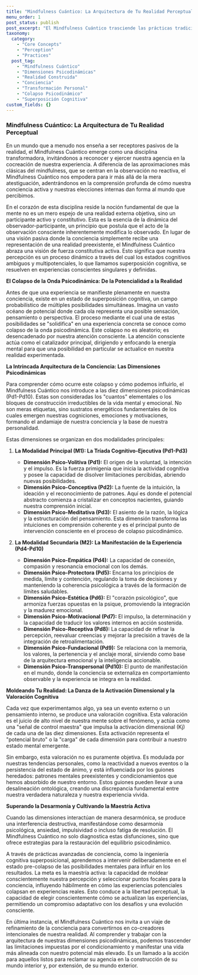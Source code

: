 ```yaml
---
title: "Mindfulness Cuántico: La Arquitectura de Tu Realidad Perceptual"
menu_order: 1
post_status: publish
post_excerpt: "El Mindfulness Cuántico trasciende las prácticas tradicionales al revelar cómo la conciencia moldea activamente nuestra realidad. Explora las dimensiones psicodinámicas que componen tu experiencia interior y aprende a ejercer tu agencia en la construcción de una vida más intencional y alineada."
taxonomy:
  category:
    - "Core Concepts"
    - "Perception"
    - "Practices"
  post_tag:
    - "Mindfulness Cuántico"
    - "Dimensiones Psicodinámicas"
    - "Realidad Construida"
    - "Conciencia"
    - "Transformación Personal"
    - "Colapso Psicodinámico"
    - "Superposición Cognitiva"
custom_fields: {}
---
```


### Mindfulness Cuántico: La Arquitectura de Tu Realidad Perceptual

En un mundo que a menudo nos enseña a ser receptores pasivos de la realidad, el Mindfulness Cuántico emerge como una disciplina transformadora, invitándonos a reconocer y ejercer nuestra agencia en la cocreación de nuestra experiencia. A diferencia de las aproximaciones más clásicas del mindfulness, que se centran en la observación no reactiva, el Mindfulness Cuántico nos empodera para ir más allá de la mera atestiguación, adentrándonos en la comprensión profunda de cómo nuestra conciencia activa y nuestras elecciones internas dan forma al mundo que percibimos.

En el corazón de esta disciplina reside la noción fundamental de que la mente no es un mero espejo de una realidad externa objetiva, sino un participante activo y constitutivo. Esta es la esencia de la dinámica del observador-participante, un principio que postula que el acto de la observación consciente inherentemente modifica lo observado. En lugar de una visión pasiva donde la conciencia simplemente recibe una representación de una realidad preexistente, el Mindfulness Cuántico abraza una visión de fuerza constitutiva activa. Esto significa que nuestra percepción es un proceso dinámico a través del cual los estados cognitivos ambiguos y multipotenciales, lo que llamamos superposición cognitiva, se resuelven en experiencias conscientes singulares y definidas.

**El Colapso de la Onda Psicodinámica: De la Potencialidad a la Realidad**

Antes de que una experiencia se manifieste plenamente en nuestra conciencia, existe en un estado de superposición cognitiva, un campo probabilístico de múltiples posibilidades simultáneas. Imagina un vasto océano de potencial donde cada ola representa una posible sensación, pensamiento o perspectiva. El proceso mediante el cual una de estas posibilidades se "solidifica" en una experiencia concreta se conoce como colapso de la onda psicodinámica. Este colapso no es aleatorio; es desencadenado por nuestra atención consciente. La atención consciente actúa como el catalizador principal, dirigiendo y enfocando la energía mental para que una posibilidad en particular se actualice en nuestra realidad experimentada.

**La Intrincada Arquitectura de la Conciencia: Las Dimensiones Psicodinámicas**

Para comprender cómo ocurre este colapso y cómo podemos influirlo, el Mindfulness Cuántico nos introduce a las diez dimensiones psicodinámicas (Pd1-Pd10). Estas son consideradas los "cuantos" elementales o los bloques de construcción irreductibles de la vida mental y emocional. No son meras etiquetas, sino sustratos energéticos fundamentales de los cuales emergen nuestras cogniciones, emociones y motivaciones, formando el andamiaje de nuestra conciencia y la base de nuestra personalidad.

Estas dimensiones se organizan en dos modalidades principales:

1.  **La Modalidad Principal (M1): La Tríada Cognitivo-Ejecutiva (Pd1-Pd3)**
    *   **Dimensión Psico-Volitiva (Pd1):** El origen de la voluntad, la intención y el impulso. Es la fuerza primigenia que inicia la actividad cognitiva y posee la capacidad de disolver limitaciones percibidas, abriendo nuevas posibilidades.
    *   **Dimensión Psico-Conceptiva (Pd2):** La fuente de la intuición, la ideación y el reconocimiento de patrones. Aquí es donde el potencial abstracto comienza a cristalizar en conceptos nacientes, guiando nuestra comprensión inicial.
    *   **Dimensión Psico-Meditativa (Pd3):** El asiento de la razón, la lógica y la estructuración del pensamiento. Esta dimensión transforma las intuiciones en comprensión coherente y es el principal punto de intervención consciente en el proceso de colapso psicodinámico.

2.  **La Modalidad Secundaria (M2): La Manifestación de la Experiencia (Pd4-Pd10)**
    *   **Dimensión Psico-Empática (Pd4):** La capacidad de conexión, compasión y resonancia emocional con los demás.
    *   **Dimensión Psico-Protectora (Pd5):** Encarna los principios de medida, límite y contención, regulando la toma de decisiones y manteniendo la coherencia psicológica a través de la formación de límites saludables.
    *   **Dimensión Psico-Estética (Pd6):** El "corazón psicológico", que armoniza fuerzas opuestas en la psique, promoviendo la integración y la madurez emocional.
    *   **Dimensión Psico-Motivacional (Pd7):** El impulso, la determinación y la capacidad de traducir los valores internos en acción sostenida.
    *   **Dimensión Psico-Receptiva (Pd8):** La capacidad de refinar la percepción, reevaluar creencias y mejorar la precisión a través de la integración de retroalimentación.
    *   **Dimensión Psico-Fundacional (Pd9):** Se relaciona con la memoria, los valores, la pertenencia y el anclaje moral, sirviendo como base de la arquitectura emocional y la inteligencia accionable.
    *   **Dimensión Psico-Transpersonal (Pd10):** El punto de manifestación en el mundo, donde la conciencia se externaliza en comportamiento observable y la experiencia se integra en la realidad.

**Moldeando Tu Realidad: La Danza de la Activación Dimensional y la Valoración Cognitiva**

Cada vez que experimentamos algo, ya sea un evento externo o un pensamiento interno, se produce una valoración cognitiva. Esta valoración es el juicio de alto nivel de nuestra mente sobre el fenómeno, y actúa como una "señal de control maestra" que impulsa la activación dimensional (Kj) de cada una de las diez dimensiones. Esta activación representa el "potencial bruto" o la "carga" de cada dimensión para contribuir a nuestro estado mental emergente.

Sin embargo, esta valoración no es puramente objetiva. Es modulada por nuestras tendencias personales, como la reactividad a nuevos eventos o la persistencia del estado de ánimo, y está influenciada por los guiones heredados: patrones mentales preexistentes y condicionamientos que hemos absorbido de nuestro entorno. Estos guiones pueden llevar a una desalineación ontológica, creando una discrepancia fundamental entre nuestra verdadera naturaleza y nuestra experiencia vivida.

**Superando la Desarmonía y Cultivando la Maestría Activa**

Cuando las dimensiones interactúan de manera desarmónica, se produce una interferencia destructiva, manifestándose como desarmonía psicológica, ansiedad, impulsividad o incluso fatiga de resolución. El Mindfulness Cuántico no solo diagnostica estas disfunciones, sino que ofrece estrategias para la restauración del equilibrio psicodinámico.

A través de prácticas avanzadas de conciencia, como la ingeniería cognitiva superposicional, aprendemos a intervenir deliberadamente en el estado pre-colapso de las posibilidades mentales para influir en los resultados. La meta es la maestría activa: la capacidad de moldear conscientemente nuestra percepción y seleccionar puntos focales para la conciencia, influyendo hábilmente en cómo las experiencias potenciales colapsan en experiencias reales. Esto conduce a la libertad perceptual, la capacidad de elegir conscientemente cómo se actualizan las experiencias, permitiendo un compromiso adaptativo con los desafíos y una evolución consciente.

En última instancia, el Mindfulness Cuántico nos invita a un viaje de refinamiento de la conciencia para convertirnos en co-creadores intencionales de nuestra realidad. Al comprender y trabajar con la arquitectura de nuestras dimensiones psicodinámicas, podemos trascender las limitaciones impuestas por el condicionamiento y manifestar una vida más alineada con nuestro potencial más elevado. Es un llamado a la acción para aquellos listos para reclamar su agencia en la construcción de su mundo interior y, por extensión, de su mundo exterior.